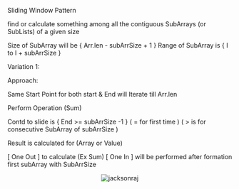 Sliding Window Pattern


find or calculate something among all the contiguous SubArrays (or SubLists) of a given size

Size of SubArray will be { Arr.len - subArrSize + 1 }
Range of SubArray is { I to I + subArrSize }

Variation 1:

Approach:

Same Start Point for both start & End will Iterate till Arr.len

Perform Operation (Sum)

Contd to slide is { End >=  subArrSize -1 }
( = for first time )
( > is for consecutive SubArray of subArrSize )

Result is calculated for (Array or Value)

[ One Out ] to calculate (Ex Sum)
[ One In  ] will be performed after formation first subArray with SubArrSize



<p align="center"> <img src="https://github-readme-stats.vercel.app/api?username=jarvisjacksonraj&show_icons=true&theme=gotham" alt="jacksonraj" />
